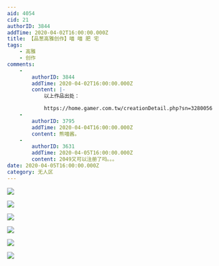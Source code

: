 ```yaml
---
aid: 4054
cid: 21
authorID: 3844
addTime: 2020-04-02T16:00:00.000Z
title: 【品葱高雅创作】喵 喵 肥 宅
tags:
    - 高雅
    - 创作
comments:
    -
        authorID: 3844
        addTime: 2020-04-02T16:00:00.000Z
        content: |-
            以上作品出处：

            https://home.gamer.com.tw/creationDetail.php?sn=3280056
    -
        authorID: 3795
        addTime: 2020-04-04T16:00:00.000Z
        content: 熊喵酱。
    -
        authorID: 3631
        addTime: 2020-04-05T16:00:00.000Z
        content: 2049又可以注册了吗。。。
date: 2020-04-05T16:00:00.000Z
category: 无人区
---
```


![](https://imgur.com/3t95Huo.jpg)

![](https://imgur.com/hQqLSzN.jpg)

![](https://imgur.com/nmlvSpY.jpg)

![](https://imgur.com/4EkrN4k.jpg)

![](https://imgur.com/tJWbG9I.jpg)

![](https://imgur.com/aJD3owE.jpg)
